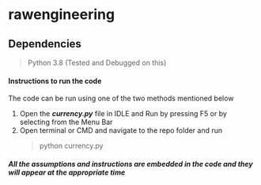 # rawengineering

## Dependencies
> Python 3.8 (Tested and Debugged on this)

#### Instructions to run the code

The code can be run using one of the two methods mentioned below

1. Open the ***currency.py*** file in IDLE and Run by pressing F5 or by selecting from the Menu Bar
2. Open terminal or CMD and navigate to the repo folder and run 
    > python currency.py
    
    
##### All the assumptions and instructions are embedded in the code and they will appear at the appropriate time
